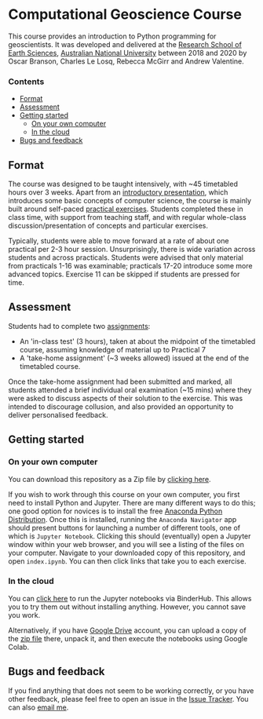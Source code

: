 # Computational Geoscience Course

This course provides an introduction to Python programming for geoscientists. It was developed and delivered at the [Research School of Earth Sciences](https://earthsciences.anu.edu.au), [Australian National University](https://www.anu.edu.au) between 2018 and 2020 by Oscar Branson, Charles Le Losq, Rebecca McGirr and Andrew Valentine. 

### Contents
- [Format](#Format)
- [Assessment](#Asssessment)
- [Getting started](#getting-started)
   - [On your own computer](#on-your-own-computer)
   - [In the cloud](#in-the-cloud)
- [Bugs and feedback](#bugs-and-feedback)

## Format
The course was designed to be taught intensively, with ~45 timetabled hours over 3 weeks. Apart from an [introductory presentation](Slides/slides.pdf), which introduces some basic concepts of computer science, the course is mainly built around self-paced [practical exercises](Practicals/). Students completed these in class time, with support from teaching staff, and with regular whole-class discussion/presentation of concepts and particular exercises.

Typically, students were able to move forward at a rate of about one practical per 2-3 hour session. Unsurprisingly, there is wide variation across students and across practicals. Students were advised that only material from practicals 1-16 was examinable; practicals 17-20 introduce some more advanced topics. Exercise 11 can be skipped if students are pressed for time.

## Assessment
Students had to complete two [assignments](Assessment/):
- An 'in-class test' (3 hours), taken at about the midpoint of the timetabled course, assuming knowledge of material up to Practical 7
- A 'take-home assignment' (~3 weeks allowed) issued at the end of the timetabled course.

Once the take-home assignment had been submitted and marked, all students attended a brief individual oral examination (~15 mins) where they were asked to discuss aspects of their solution to the exercise. This was intended to discourage collusion, and also provided an opportunity to deliver personalised feedback.

## Getting started

### On your own computer
You can download this repository as a Zip file by [clicking here](https://github.com/valentineap/ComputationalGeoscienceCourse/zipball/master). 

If you wish to work through this course on your own computer, you first need to install Python and Jupyter. There are many different ways to do this; one good option for novices is to install the free [Anaconda Python Distribution](https://www.anaconda.com/products/distribution). Once this is installed, running the `Anaconda Navigator` app should present buttons for launching a number of different tools, one of which is `Jupyter Notebook`. Clicking this should (eventually) open a Jupyter window within your web browser, and you will see a listing of the files on your computer. Navigate to your downloaded copy of this repository, and open `index.ipynb`. You can then click links that take you to each exercise.

### In the cloud
You can [click here](https://mybinder.org/v2/gh/valentineap/ComputationalGeoscienceCourse/binder?labpath=index.ipynb) to run the Jupyter notebooks via BinderHub. This allows you to try them out without installing anything. However, you cannot save you work.

Alternatively, if you have [Google Drive](drive.google.com) account, you can upload a copy of the [zip file](https://github.com/valentineap/ComputationalGeoscienceCourse/zipball/master) there, unpack it, and then execute the notebooks using Google Colab.

## Bugs and feedback
If you find anything that does not seem to be working correctly, or you have other feedback, please feel free to open an issue in the [Issue Tracker](https://github.com/valentineap/ComputationalGeoscienceCourse/issues). You can also [email me](mailto:andrew.valentine@durham.ac.uk). 
